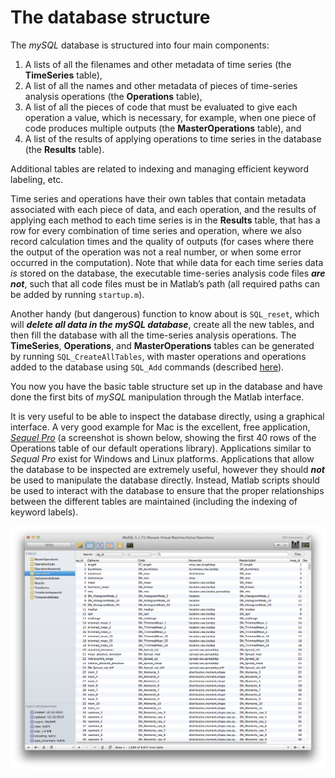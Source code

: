 # The database structure

The _mySQL_ database is structured into four main components:

1. A lists of all the filenames and other metadata of time series \(the **TimeSeries** table\),
2. A list of all the names and other metadata of pieces of time-series analysis operations \(the **Operations** table\),
3. A list of all the pieces of code that must be evaluated to give each operation a value, which is necessary, for example, when one piece of code produces multiple outputs \(the **MasterOperations** table\), and
4. A list of the results of applying operations to time series in the database \(the **Results** table\).

Additional tables are related to indexing and managing efficient keyword labeling, etc.

Time series and operations have their own tables that contain metadata associated with each piece of data, and each operation, and the results of applying each method to each time series is in the **Results** table, that has a row for every combination of time series and operation, where we also record calculation times and the quality of outputs \(for cases where there the output of the operation was not a real number, or when some error occurred in the computation\). Note that while data for each time series data _is_ stored on the database, the executable time-series analysis code files _**are not**_, such that all code files must be in Matlab’s path \(all required paths can be added by running `startup.m`\). 

Another handy \(but dangerous\) function to know about is `SQL_reset`, which will _**delete all data in the mySQL database**_, create all the new tables, and then fill the database with all the time-series analysis operations. The **TimeSeries**, **Operations**, and **MasterOperations** tables can be generated by running `SQL_CreateAllTables`, with master operations and operations added to the database using `SQL_Add` commands \(described [here](populating.md)\).

You now you have the basic table structure set up in the database and have done the first bits of _mySQL_ manipulation through the Matlab interface.

It is very useful to be able to inspect the database directly, using a graphical interface. A very good example for Mac is the excellent, free application, [_Sequel Pro_](http://www.sequelpro.com) \(a screenshot is shown below, showing the first 40 rows of the Operations table of our default operations library\). Applications similar to _Sequal Pro_ exist for Windows and Linux platforms. Applications that allow the database to be inspected are extremely useful, however they should _**not**_ be used to manipulate the database directly. Instead, Matlab scripts should be used to interact with the database to ensure that the proper relationships between the different tables are maintained \(including the indexing of keyword labels\).

![SQLPro for Mac](../.gitbook/assets/SQLProScreenshot.png)

